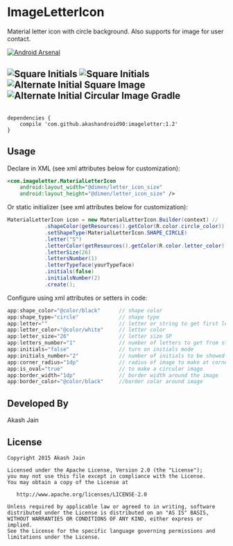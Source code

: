 # ImageLetterIcon
Material letter icon with circle background. Also supports for image for user contact.

[![Android Arsenal](https://img.shields.io/badge/Android%20Arsenal-ImageLetterIcon-green.svg?style=true)](https://android-arsenal.com/details/1/2762)

![Square Initials](images/one.png)
![Square Initials](images/two.png)
![Alternate Initial Square Image](images/three.png)
![Alternate Initial Circular Image](images/four.png)
Gradle
-------------------------

```

dependencies {
    compile 'com.github.akashandroid90:imageletter:1.2'
}

```

Usage
-----

Declare in XML (see xml attributes below for customization):

```xml
<com.imageletter.MaterialLetterIcon
    android:layout_width="@dimen/letter_icon_size"
    android:layout_height="@dimen/letter_icon_size" />
```

Or static initializer (see xml attributes below for customization):

```java
MaterialLetterIcon icon = new MaterialLetterIcon.Builder(context) //
            .shapeColor(getResources().getColor(R.color.circle_color))
            .setShapeType(MaterialLetterIcon.SHAPE_CIRCLE)
            .letter("S")
            .letterColor(getResources().getColor(R.color.letter_color))
            .letterSize(26)
            .lettersNumber(1)
            .letterTypeface(yourTypeface)
            .initials(false)
            .initialsNumber(2)
            .create();
```


Configure using xml attributes or setters in code:

```java
app:shape_color="@color/black"      // shape color
app:shape_type="circle"             // shape type
app:letter=""                       // letter or string to get first letter from
app:letter_color="@color/white"     // letter color
app:letter_size="26"                // letter size SP
app:letters_number="1"              // number of letters to get from string
app:initials="false"                // turn on initials mode
app:initials_number="2"             // number of initials to be showed
app:corner_radius="1dp"             // radius of image to make at corner
app:is_oval="true"                  // to make a circular image
app:border_width="1dp"              // border width around the image
app:border_color="@color/black"     //border color around image
```


Developed By
--------------------
Akash Jain

License
-----------

```
Copyright 2015 Akash Jain

Licensed under the Apache License, Version 2.0 (the "License");
you may not use this file except in compliance with the License.
You may obtain a copy of the License at

   http://www.apache.org/licenses/LICENSE-2.0

Unless required by applicable law or agreed to in writing, software
distributed under the License is distributed on an "AS IS" BASIS,
WITHOUT WARRANTIES OR CONDITIONS OF ANY KIND, either express or implied.
See the License for the specific language governing permissions and
limitations under the License.
```
